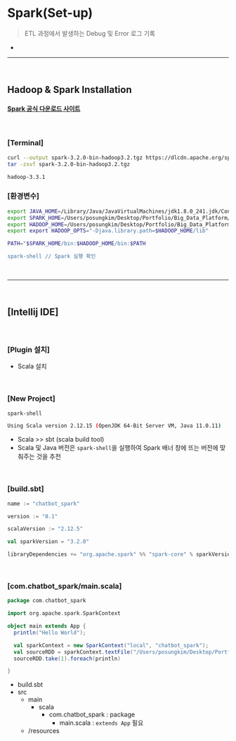 # Spark(Set-up)
> ETL 과정에서 발생하는 Debug 및 Error 로그 기록
* 

<hr>
<br>

## Hadoop & Spark Installation
#### [Spark 공식 다운로드 사이트](https://spark.apache.org/downloads.html)

<br>

### [Terminal]
```zsh
curl --output spark-3.2.0-bin-hadoop3.2.tgz https://dlcdn.apache.org/spark/spark-3.2.0/spark-3.2.0-bin-hadoop3.2.tgz
tar -zxvf spark-3.2.0-bin-hadoop3.2.tgz

hadoop-3.3.1
```

### [환경변수]
```zsh
export JAVA_HOME=/Library/Java/JavaVirtualMachines/jdk1.8.0_241.jdk/Contents/Home
export SPARK_HOME=/Users/posungkim/Desktop/Portfolio/Big_Data_Platform/Spark/spark-3.2.0-bin-hadoop3.2
export HADOOP_HOME=/Users/posungkim/Desktop/Portfolio/Big_Data_Platform/Hadoop/hadoop-3.3.1
export export HADOOP_OPTS="-Djava.library.path=$HADOOP_HOME/lib"

PATH="$SPARK_HOME/bin:$HADOOP_HOME/bin:$PATH

spark-shell // Spark 실행 확인
```

<br>
<hr>
<br>

## [Intellij IDE]
#### 

<br>

### [Plugin 설치]
* Scala 설치

<br>

### [New Project]
```bash
spark-shell

Using Scala version 2.12.15 (OpenJDK 64-Bit Server VM, Java 11.0.11)
```
* Scala >> sbt (scala build tool)
* Scala 및 Java 버전은 `spark-shell`을 실행하여 Spark 배너 창에 뜨는 버전에 맞춰주는 것을 추천

<br>

### [build.sbt]
```scala
name := "chatbot_spark"

version := "0.1"

scalaVersion := "2.12.5"

val sparkVersion = "3.2.0"

libraryDependencies += "org.apache.spark" %% "spark-core" % sparkVersion
```

<br>

### [com.chatbot_spark/main.scala]
```scala
package com.chatbot_spark

import org.apache.spark.SparkContext

object main extends App {
  println("Hello World");

  val sparkContext = new SparkContext("local", "chatbot_spark");
  val sourceRDD = sparkContext.textFile("/Users/posungkim/Desktop/Portfolio/Big_Data_Platform/Files/words.txt")
  sourceRDD.take(1).foreach(println)

}
```
* build.sbt
* src
  * main
    * scala 
      * com.chatbot_spark : package
        * main.scala : `extends App` 필요
  * /resources


